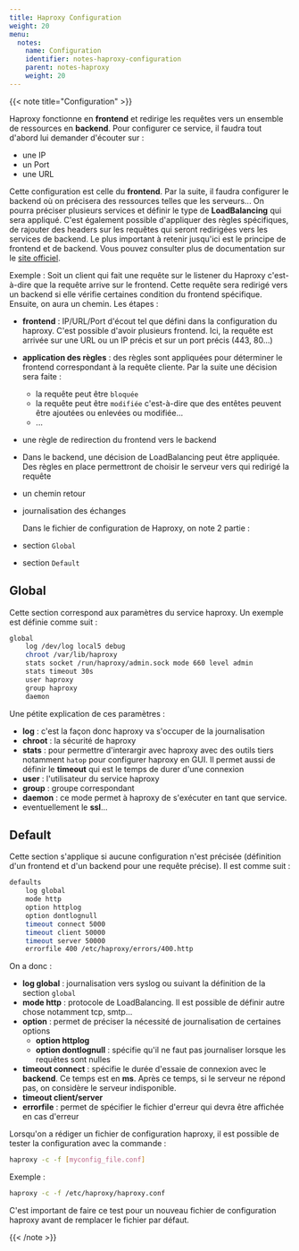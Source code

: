 ```yaml
---
title: Haproxy Configuration
weight: 20
menu:
  notes:
    name: Configuration
    identifier: notes-haproxy-configuration
    parent: notes-haproxy
    weight: 20
---
```


<!-- Configuration -->
{{< note title="Configuration" >}}

Haproxy fonctionne en **frontend** et redirige les requêtes vers un ensemble de ressources en **backend**. Pour configurer ce service, il faudra tout d'abord lui demander d'écouter sur :
- une IP
- un Port
- une URL

Cette configuration est celle du **frontend**. Par la suite, il faudra configurer le backend où on précisera des ressources telles que les serveurs... On pourra préciser plusieurs services et définir le type de **LoadBalancing** qui sera appliqué.
C'est également possible d'appliquer des règles spécifiques, de rajouter des headers sur les requêtes qui seront redirigées vers les services de backend. Le plus important à retenir jusqu'ici est le principe de frontend et de backend.
Vous pouvez consulter plus de documentation sur le [site officiel](https://docs.haproxy.org/dev/configuration.html).

Exemple : Soit un client qui fait une requête  sur le listener du Haproxy c'est-à-dire que la requête arrive sur le frontend. Cette requête sera redirigé vers un backend si elle vérifie certaines condition du frontend spécifique. Ensuite, on aura un chemin. Les étapes :
- **frontend** : IP/URL/Port d'écout tel que défini dans la configuration du haproxy. C'est possible d'avoir plusieurs frontend. Ici, la requête est arrivée sur une URL ou un IP précis et sur un port précis (443, 80...)
- **application des règles** : des règles sont appliquées pour déterminer le frontend correspondant à la requête cliente. Par la suite une décision sera faite :
  - la requête peut être `bloquée`
  - la requête peut être `modifiée` c'est-à-dire que des entêtes peuvent être ajoutées ou enlevées ou modifiée...
  - ...
- une règle de redirection du frontend vers le backend
- Dans le backend, une décision de LoadBalancing peut être appliquée. Des règles en place permettront de choisir le serveur vers qui redirigé la requête
- un chemin retour
- journalisation des échanges

    Dans le fichier de configuration de Haproxy, on note 2 partie :
- section `Global`
- section `Default`
## Global
Cette section correspond aux paramètres du service haproxy. Un exemple est définie comme suit :
```bash
global
    log /dev/log local5 debug
    chroot /var/lib/haproxy
    stats socket /run/haproxy/admin.sock mode 660 level admin
    stats timeout 30s
    user haproxy
    group haproxy
    daemon
```
Une pétite explication de ces paramètres :
- **log** : c'est la façon donc haproxy va s'occuper de la journalisation
- **chroot** : la sécurité de haproxy
- **stats** : pour permettre d'interargir avec haproxy avec des outils tiers notamment `hatop` pour configurer haproxy en GUI. Il permet aussi de définir le **timeout** qui est le temps de durer d'une connexion
- **user** : l'utilisateur du service haproxy
- **group** : groupe correspondant
- **daemon** : ce mode permet à haproxy de s'exécuter en tant que service.
- eventuellement le **ssl**...

## Default
Cette section s'applique si aucune configuration n'est précisée (définition d'un frontend et d'un backend pour une requête précise).
Il est comme suit :
```bash
defaults
    log global
    mode http
    option httplog
    option dontlognull
    timeout connect 5000
    timeout client 50000
    timeout server 50000
    errorfile 400 /etc/haproxy/errors/400.http
```
On a donc :
- **log global** : journalisation vers syslog ou suivant la définition de la section `global`
- **mode http** : protocole de LoadBalancing. Il est possible de définir autre chose notamment tcp, smtp...
- **option** : permet de préciser la nécessité de journalisation de certaines options
  - **option httplog**
  - **option dontlognull** : spécifie qu'il ne faut pas journaliser lorsque les requêtes sont nulles
- **timeout connect** : spécifie le durée d'essaie de connexion avec le **backend**. Ce temps est en **ms**. Après ce temps, si le serveur ne répond pas, on considère le serveur indisponible.
- **timeout client/server**
- **errorfile** : permet de spécifier le fichier d'erreur qui devra être affichée en cas d'erreur

Lorsqu'on a rédiger un fichier de configuration haproxy, il est possible de tester la configuration avec la commande :
```bash
haproxy -c -f [myconfig_file.conf]
```
Exemple :
```bash
haproxy -c -f /etc/haproxy/haproxy.conf
```
C'est important de faire ce test pour un nouveau fichier de configuration haproxy avant de remplacer le fichier par défaut.

{{< /note >}}